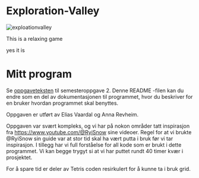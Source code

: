 # Exploration-Valley
![exploationvalley](https://user-images.githubusercontent.com/117365329/227992991-019a5de2-fd8c-4841-b48d-3fc7854744be.png)


This is a relaxing game

yes it is

# Mitt program

Se [oppgaveteksten](./OPPGAVETEKST.md) til semesteroppgave 2. Denne README -filen kan du endre som en del av dokumentasjonen til programmet, hvor du beskriver for en bruker hvordan programmet skal benyttes.



Oppgaven er utført av Elias Vaardal og Anna Revheim.

Oppgaven var svært kompleks, og vi har på nokon områder tatt inspirasjon fra https://www.youtube.com/@RyiSnow sine videoer.
Regel for at vi brukte @RyiSnow sin guide var at stor tid skal ha vært putta i bruk før vi tar inspirasjon.
I tillegg har vi full forståelse for all kode som er brukt i dette programmet. Vi kan begge trygyt si at vi har
puttet rundt 40 timer kvær i prosjektet.

For å spare tid er deler av Tetris coden resirkulert for å kunne ta i bruk grid. 
